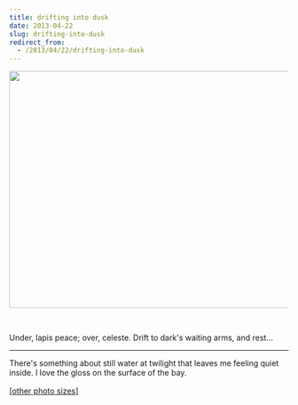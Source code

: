 ```yaml
---
title: drifting into dusk
date: 2013-04-22
slug: drifting-into-dusk
redirect_from:
  - /2013/04/22/drifting-into-dusk
---
```


<a href="http://www.flickr.com/photos/daniel_hardman/8331434375/sizes/l/"><img class="aligncenter" alt="" src="https://farm9.staticflickr.com/8078/8331434375_39a6124301_z.jpg" width="640" height="427" /></a>

 
<p class="haiku">Under, lapis peace;
over, celeste. Drift to dark's
waiting arms, and rest...</p>


<hr />

There's something about still water at twilight that leaves me feeling quiet inside. I love the gloss on the surface of the bay.

[<a style="line-height:1.5;" href="http://www.flickr.com/photos/daniel_hardman/8331434375/sizes/l/" target="_blank">other photo sizes</a>]</span>